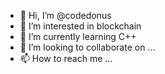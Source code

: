 - 👋 Hi, I’m @codedonus
- 👀 I’m interested in blockchain
- 🌱 I’m currently learning C++
- 💞️ I’m looking to collaborate on ...
- 📫 How to reach me ...

<!---
codedonus/codedonus is a ✨ special ✨ repository because its `README.md` (this file) appears on your GitHub profile.
You can click the Preview link to take a look at your changes.
--->
